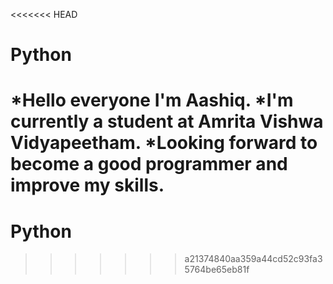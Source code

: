 <<<<<<< HEAD
# Python

*Hello everyone I'm Aashiq.
*I'm currently a student at Amrita Vishwa Vidyapeetham.
*Looking forward to become a good programmer and improve my skills.
=======
# Python
>>>>>>> a21374840aa359a44cd52c93fa35764be65eb81f
